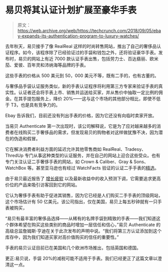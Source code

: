 # 易贝将其认证计划扩展至豪华手表 

> 原文：<https://web.archive.org/web/https://techcrunch.com/2018/09/05/ebay-expands-its-authentication-program-to-luxury-watches/>

去年秋天，易贝接手了像 RealReal 这样的时尚转售网站，推出了自己的奢侈品认证程序。如今，该程序除了已经验证过的手袋和钱包之外，还将验证豪华手表。发布时，易贝的网站上有近 7000 款认证手表出售，包括劳力士、百达翡丽、欧米茄、爱彼、百年灵和沛纳海等品牌的手表。

这些手表的价格从 500 美元到 50，000 美元不等，既有二手的，也有古董的。

与奢侈品手袋认证服务类似，新的手表认证程序将利用第三方专家来验证手表的真实性。认证者还会将手表上市、销售并运送给买家，并从售价中抽取一定比例的佣金。在其手提包服务上，降价 20%——这与这个市场的其他部分相比，即使不低于 T3，也是具有竞争力的。

Ebay 告诉我们，目前还没有列出手表的价格，因为它还没有向临时卖家开放。

当易贝 Authenticate 第一次出现时，该公司解释说，它是为了应对越来越多的消费者在线购买二手奢侈品的需求，但发现易贝的购物者对这样做犹豫不决，因为潜在的伪造和假冒。

它在解决消费者利益方面的延迟允许其他零售商如 RealReal、Tradesy、ThredUp 专门从事这种类型的认证服务，并在自己的网站上迎合这些受众。也有专门关注认证二手奢侈手表的网站，如 Crown & Caliber、Gray & Sons、WatchBox 等。甚至亚马逊也有经过 WatchFacts 验证的认证二手手表的[精选](https://web.archive.org/web/20221207045543/https://www.amazon.com/Mens-Certified-Pre-Owned-Watches/b?ie=UTF8&node=13779934011)。

由于易贝最近报告了 [增长疲软](https://web.archive.org/web/20221207045543/https://www.cnbc.com/2018/07/19/ebay-stock-drops-after-weak-growth-lowered-revenue-forecast.html) 以及最新收益中的收入预测下调，它需要追求更高价位的产品来吸引访客回到它的网站。

它认为奢侈手表有助于促进其销售，因为它已经是人们购买二手手表的顶级网站，这个市场估计有 50 亿美元。该公司指出，仅在美国，易贝上每五秒钟就有一只手表被购买，

“易贝有最丰富的奢侈品选择——从稀有的名牌手袋到精致的手表——我们知道这个群体希望在购买这些类别的商品时增加一层信任和信心，”易贝 Authenticate 的高级总监詹姆斯·亨迪在关于此次发布的声明中说。“我们将第三方认证添加到这个库存中，因为我们知道买家对高价值购买的信任的重要性。”

手表的易贝认证目前已在美国和几个欧洲市场推出，包括英国和德国。

更正:易贝说，手袋 20%的减税可能不适用于手表。我们已经更正了这篇文章以澄清这一点。